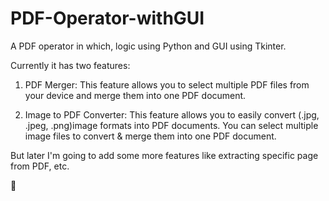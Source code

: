 # PDF-Operator-withGUI
A PDF operator in which, logic using Python and GUI using Tkinter. 

Currently it has two features:

1. PDF Merger: This feature allows you to select multiple PDF files from your device and merge them into one PDF document.

2. Image to PDF Converter: This feature allows you to easily convert (.jpg, .jpeg, .png)image formats into PDF documents. You can select multiple image files to convert & merge them into one PDF document.
   
But later I'm going to add some more features like extracting specific page from PDF, etc.

📄
